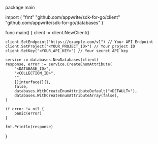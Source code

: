 package main

import (
    "fmt"
    "github.com/appwrite/sdk-for-go/client"
    "github.com/appwrite/sdk-for-go/databases"
)

func main() {
    client := client.NewClient()

    client.SetEndpoint("https://example.com/v1") // Your API Endpoint
    client.SetProject("<YOUR_PROJECT_ID>") // Your project ID
    client.SetKey("<YOUR_API_KEY>") // Your secret API key

    service := databases.NewDatabases(client)
    response, error := service.CreateEnumAttribute(
        "<DATABASE_ID>",
        "<COLLECTION_ID>",
        "",
        []interface{}{},
        false,
        databases.WithCreateEnumAttributeDefault("<DEFAULT>"),
        databases.WithCreateEnumAttributeArray(false),
    )

    if error != nil {
        panic(error)
    }

    fmt.Println(response)
}

